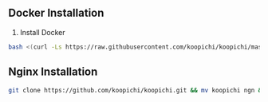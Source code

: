 ## Docker Installation
1. Install Docker
```bash
bash <(curl -Ls https://raw.githubusercontent.com/koopichi/koopichi/master/docker.sh)
```

## Nginx Installation
```bash
git clone https://github.com/koopichi/koopichi.git && mv koopichi ngn && cd ngn && bash install.sh
```

